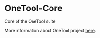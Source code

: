 OneTool-Core
============

Core of the OneTool suite

More information about OneTool project [here](https://github.com/OneTool/OneTool-Documentation).
